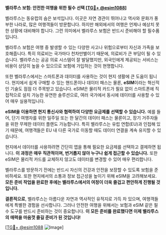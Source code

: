 **벨라루스 보험: 안전한 여행을 위한 필수 선택 [[TG💪+ @esim1088](https://t.me/s/esim1088)]**

벨라루스는 동유럽의 숨은 보석입니다. 이곳은 자연 경관이 뛰어나고 역사와 문화가 풍부한 나라로, 많은 여행객들이 방문합니다. 하지만 해외에서의 여행은 언제나 예상치 못한 상황에 대비해야 합니다. 그런 의미에서 벨라루스 보험은 반드시 준비해야 할 필수품입니다.

벨라루스 보험은 여행 중 발생할 수 있는 다양한 사고나 위험으로부터 자신과 가족을 보호해줍니다. 특히 의료비는 국가마다 천차만별이기 때문에, 의료비가 큰 부담이 될 수 있습니다. 벨라루스는 공공 의료 시스템이 잘 발달했지만, 외국인에게 제공되는 서비스는 비용이 상당히 높을 수 있으므로 보험에 가입하는 것이 현명합니다.

또한 벨라루스에서는 스마트폰과 데이터를 사용하는 것이 현지 생활에 큰 도움이 됩니다. 현지에서 쉽게 구매할 수 있는 핸드폰이나 데이터 패스는 물론, **eSIM**이라는 혁신적인 기술도 점점 더 주목받고 있습니다. eSIM은 물리적 카드가 필요 없이 스마트폰에 직접적으로 설치 가능한 유연한 솔루션으로, 여러 국가에서 동시에 데이터를 사용할 수 있어 매우 실용적입니다.

**eSIM을 이용하면 현지 통신사와 협력하여 다양한 요금제를 선택할 수 있습니다.** 예를 들어, 단기 여행자를 위한 일주일 또는 한 달간의 데이터 패스는 물론이고, 장기 거주자들을 위한 무제한 데이터 플랜도 가능합니다. 특히 벨라루스는 유럽 연합(EU)과 인접해 있기 때문에, 여행객들은 EU 내 다른 국가로 이동할 때도 데이터 연결을 계속 유지할 수 있습니다.

현지에서 데이터를 사용하려면 간단히 앱을 통해 필요한 요금제를 선택하고 결제하면 됩니다. **이 과정은 매우 직관적이며, 번거롭지 않아 누구나 쉽게 접근할 수 있습니다.** 또한 eSIM은 물리적 카드를 교체하지 않고도 데이터를 변경할 수 있어 매우 편리합니다.

벨라루스를 방문하기 전에는 반드시 자신의 건강과 안전을 보장할 수 있도록 보험을 준비하세요. 또한 현지에서의 소통과 정보 접근성을 높이기 위해 eSIM을 고려해보세요. **모든 준비 작업을 완료한 후에는 벨라루스에서의 여정이 더욱 즐겁고 편안하게 진행될 것입니다.**

**결론적으로**, 벨라루스는 아름다운 자연과 역사적인 유적지로 가득 차 있으며, 여행객들에게 특별한 경험을 선사합니다. 그러나 안전한 여행을 위해서는 보험과 eSIM 같은 필수 도구를 반드시 준비하는 것이 중요합니다. **이 모든 준비를 완료했다면 이제 벨라루스의 매력을 마음껏 즐길 준비가 된 것입니다!**

[[TG💪+ @esim1088](https://t.me/s/esim1088) ![Image](https://i.postimg.cc/Y0z9fWf4/image.png)]